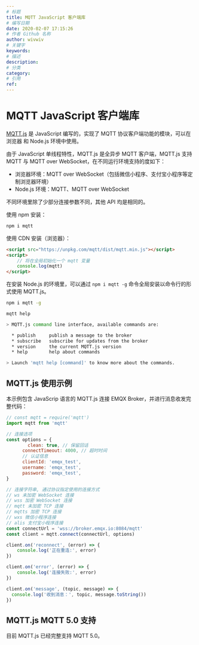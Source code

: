 ```yaml
---
# 标题
title: MQTT JavaScript 客户端库
# 编写日期
date: 2020-02-07 17:15:26
# 作者 Github 名称
author: wivwiv
# 关键字
keywords:
# 描述
description:
# 分类
category: 
# 引用
ref:
---
```



# MQTT JavaScript 客户端库

[MQTT.js](https://www.npmjs.com/package/mqtt) 是 JavaScript 编写的，实现了 MQTT 协议客户端功能的模块，可以在浏览器 和 Node.js 环境中使用。

由于 JavaScript 单线程特性，MQTT.js 是全异步 MQTT 客户端，MQTT.js 支持 MQTT 与 MQTT over WebSocket，在不同运行环境支持的度如下：

- 浏览器环境：MQTT over WebSocket（包括微信小程序、支付宝小程序等定制浏览器环境）
- Node.js 环境：MQTT、MQTT over WebSocket

不同环境里除了少部分连接参数不同，其他 API 均是相同的。

使用 npm 安装：

```bash
npm i mqtt
```

使用 CDN 安装（浏览器）：

```html
<script src="https://unpkg.com/mqtt/dist/mqtt.min.js"></script>
<script>
    // 将在全局初始化一个 mqtt 变量
    console.log(mqtt)
</script>
```

在安装 Node.js 的环境里，可以通过 `npm i mqtt -g` 命令全局安装以命令行的形式使用 MQTT.js。

```bash
npm i mqtt -g

mqtt help

> MQTT.js command line interface, available commands are:

  * publish     publish a message to the broker
  * subscribe   subscribe for updates from the broker
  * version     the current MQTT.js version
  * help        help about commands

> Launch 'mqtt help [command]' to know more about the commands.
```

## MQTT.js 使用示例

本示例包含 JavaScrip 语言的 MQTT.js 连接 EMQX Broker，并进行消息收发完整代码：

```javascript
// const mqtt = require('mqtt')
import mqtt from 'mqtt'

// 连接选项
const options = {
  		clean: true, // 保留回话
      connectTimeout: 4000, // 超时时间
      // 认证信息
      clientId: 'emqx_test',
      username: 'emqx_test',
      password: 'emqx_test',
}

// 连接字符串, 通过协议指定使用的连接方式
// ws 未加密 WebSocket 连接
// wss 加密 WebSocket 连接
// mqtt 未加密 TCP 连接
// mqtts 加密 TCP 连接
// wxs 微信小程序连接
// alis 支付宝小程序连接
const connectUrl = 'wss://broker.emqx.io:8084/mqtt'
const client = mqtt.connect(connectUrl, options)

client.on('reconnect', (error) => {
    console.log('正在重连:', error)
})

client.on('error', (error) => {
    console.log('连接失败:', error)
})

client.on('message', (topic, message) => {
  console.log('收到消息：', topic, message.toString())
})
```


## MQTT.js MQTT 5.0 支持

目前 MQTT.js 已经完整支持 MQTT 5.0。
